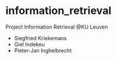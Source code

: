 # information_retrieval
Project Information Retrieval @KU Leuven

- Siegfried Kriekemans
- Giel Indekeu
- Pieter-Jan Inghelbrecht
